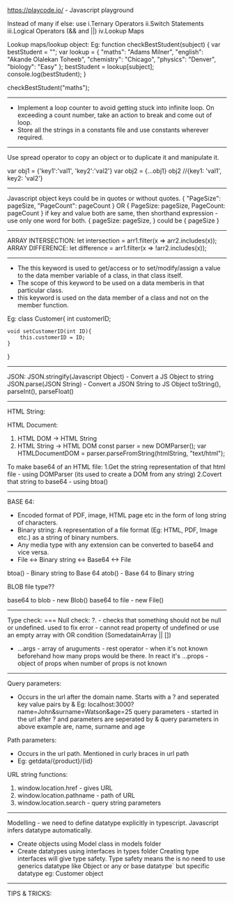 https://playcode.io/ - Javascript playground

Instead of many if else: use
i.Ternary Operators
ii.Switch Statements
iii.Logical Operators (&& and ||)
iv.Lookup Maps

Lookup maps/lookup object: Eg:
function checkBestStudent(subject) {
var bestStudent = "";
var lookup = {
"maths": "Adams Milner",
"english": "Akande Olalekan Toheeb",
"chemistry": "Chicago",
"physics": "Denver",
"biology": "Easy"
};
bestStudent = lookup[subject];
console.log(bestStudent);
}

checkBestStudent("maths");

---

- Implement a loop counter to avoid getting stuck into infinite loop. On exceeding a count number, take an action to break and come out of loop.
- Store all the strings in a constants file and use constants wherever required.

---

Use spread operator to copy an object or to duplicate it and manipulate it.

var obj1 = {'key1':'val1', 'key2':'val2'}
var obj2 = {...obj1}
obj2 //{key1: 'val1', key2: 'val2'}

---

Javascript object keys could be in quotes or without quotes.
{
"PageSize": pageSize,
"PageCount": pageCount
}
OR
{
PageSize: pageSize,
PageCount: pageCount
}
if key and value both are same, then shorthand expression - use only one word for both.
{
pageSize: pageSize,
}
could be
{
pageSize
}

---

ARRAY INTERSECTION: let intersection = arr1.filter(x => arr2.includes(x));
ARRAY DIFFERENCE: let difference = arr1.filter(x => !arr2.includes(x));

---

- The this keyword is used to get/access or to set/modify/assign a value to the data member variable of a class, in that class itself.
- The scope of this keyword to be used on a data memberis in that particular class.
- this keyword is used on the data member of a class and not on the member function.

Eg:
class Customer{
int customerID;

    void setCustomerID(int ID){
    	this.customerID = ID;
    }

}

---

JSON:
JSON.stringify(Javascript Object) - Convert a JS Object to string
JSON.parse(JSON String) - Convert a JSON String to JS Object
toString(), parseInt(), parseFloat()

---

HTML String:

HTML Document:

1. HTML DOM -> HTML String
2. HTML String -> HTML DOM
   const parser = new DOMParser();
   var HTMLDocumentDOM = parser.parseFromString(htmlString, "text/html");

To make base64 of an HTML file:
1.Get the string representation of that html file - using DOMParser (its used to create a DOM from any string)
2.Covert that string to base64 - using btoa()

---

BASE 64:

- Encoded format of PDF, image, HTML page etc in the form of long string of characters.
- Binary string: A representation of a file format (Eg: HTML, PDF, Image etc.) as a string of binary numbers.
- Any media type with any extension can be converted to base64 and vice versa.
- File <-> Binary string <-> Base64 <-> File

btoa() - Binary string to Base 64
atob() - Base 64 to Binary string

BLOB file type??

base64 to blob - new Blob()
base64 to file - new File()

---

Type check: ===
Null check: ?. - checks that something should not be null or undefined. used to fix error - cannot read property of undefined or use an empty array with OR condition (SomedatainArray || [])

- ...args - array of aruguments - rest operator - when it's not known beforehand how many props would be there. In react it's ...props - object of props when number of props is not known

---

Query parameters:

- Occurs in the url after the domain name. Starts with a ? and seperated key value pairs by &
  Eg: localhost:3000?name=John&surname=Watson&age=25
  query parameters - started in the url after ? and parameters are seperated by &
  query parameters in above example are, name, surname and age

Path parameters:

- Occurs in the url path. Mentioned in curly braces in url path
- Eg: getdata/{product}/{id}

URL string functions:

1. window.location.href - gives URL
2. window.location.pathname - path of URL
3. window.location.search - query string parameters

---

Modelling - we need to define datatype explicitly in typescript. Javascript infers datatype automatically.

- Create objects using Model class in models folder
- Create datatypes using interfaces in types folder
  Creating type interfaces will give type safety.
  Type safety means the is no need to use generics datatype like Object or any or base datatype` but specific datatype eg: Customer object

---

TIPS & TRICKS:
